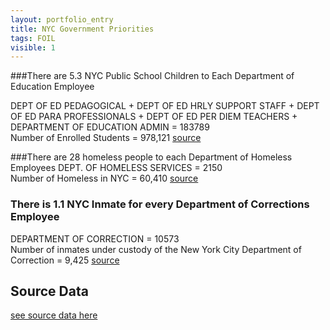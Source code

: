 ```yaml
---
layout: portfolio_entry
title: NYC Government Priorities
tags: FOIL
visible: 1
---
```


###There are 5.3 NYC Public School Children to Each Department of Education Employee

DEPT OF ED PEDAGOGICAL + DEPT OF ED HRLY SUPPORT STAFF + DEPT OF ED PARA PROFESSIONALS + DEPT OF ED PER DIEM TEACHERS + DEPARTMENT OF EDUCATION ADMIN = 183789
<br>
Number of Enrolled Students = 978,121 [source](http://schools.nyc.gov/AboutUs/schools/data/stats/default.htm)

###There are 28 homeless people to each Department of Homeless Employees
DEPT. OF HOMELESS SERVICES = 2150
<br>
Number of Homeless in NYC = 60,410 [source](http://www.coalitionforthehomeless.org/basic-facts-about-homelessness-new-york-city/)

### There is 1.1 NYC Inmate for every Department of Corrections Employee
DEPARTMENT OF CORRECTION = 10573
<br>
Number of inmates under custody of the New York City Department of Correction = 9,425 [source](http://www.scoc.ny.gov/pop.htm)

## Source Data
[see source data here](https://github.com/Bellspringsteen/other.nyc/blob/master/NYCGOV/Payroll/NYCPayrollTransitBennefitEnrollment/NYCPayrollTransitBennefitEnrollment_Data.csv)
